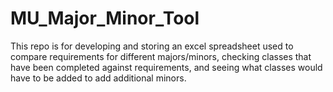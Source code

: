 # MU_Major_Minor_Tool

This repo is for developing and storing an excel spreadsheet used to compare requirements for different majors/minors, checking classes that have been completed against requirements, and seeing what classes would have to be added to add additional minors.
